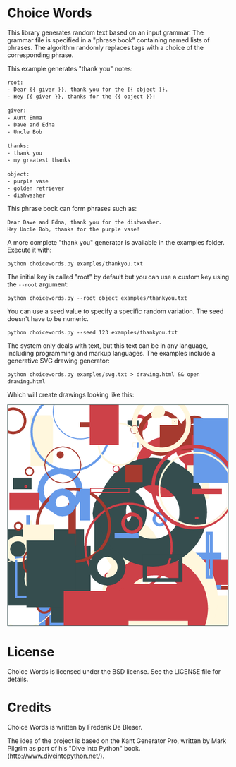 Choice Words
============
This library generates random text based on an input grammar. The grammar file is specified in a "phrase book" containing named lists of phrases. The algorithm randomly replaces tags with a choice of the corresponding phrase.

This example generates "thank you" notes:

    root:
    - Dear {{ giver }}, thank you for the {{ object }}.
    - Hey {{ giver }}, thanks for the {{ object }}!

    giver:
    - Aunt Emma
    - Dave and Edna
    - Uncle Bob

    thanks:
    - thank you
    - my greatest thanks

    object:
    - purple vase
    - golden retriever
    - dishwasher

This phrase book can form phrases such as:

    Dear Dave and Edna, thank you for the dishwasher.
    Hey Uncle Bob, thanks for the purple vase!

A more complete "thank you" generator is available in the examples folder. Execute it with:

    python choicewords.py examples/thankyou.txt

The initial key is called "root" by default but you can use a custom key using the `--root` argument:

    python choicewords.py --root object examples/thankyou.txt

You can use a seed value to specify a specific random variation. The seed doesn't have to be numeric.

    python choicewords.py --seed 123 examples/thankyou.txt

The system only deals with text, but this text can be in any language, including programming and markup languages. The examples include a generative SVG drawing generator:

    python choicewords.py examples/svg.txt > drawing.html && open drawing.html

Which will create drawings looking like this: 

![](examples/svg-drawing.png)


License
=======
Choice Words is licensed under the BSD license. See the LICENSE file for details.

Credits
=======
Choice Words is written by Frederik De Bleser.

The idea of the project is based on the Kant Generator Pro, written by Mark Pilgrim as part of his "Dive Into Python" book. (http://www.diveintopython.net/).

